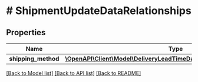 # # ShipmentUpdateDataRelationships

## Properties

Name | Type | Description | Notes
------------ | ------------- | ------------- | -------------
**shipping_method** | [**\OpenAPI\Client\Model\DeliveryLeadTimeDataRelationshipsShippingMethod**](DeliveryLeadTimeDataRelationshipsShippingMethod.md) |  | [optional]

[[Back to Model list]](../../README.md#models) [[Back to API list]](../../README.md#endpoints) [[Back to README]](../../README.md)
